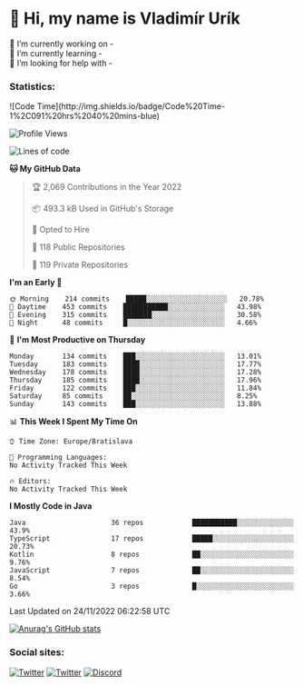 <h1> 👋 Hi, my name is Vladimír Urík</h1>
<p>
 🔭 I’m currently working on -<br>
 🌱 I’m currently learning -<br>
 🤔 I’m looking for help with -<br>
</p>
<h3>Statistics:</h3>
<!--START_SECTION:waka-->
![Code Time](http://img.shields.io/badge/Code%20Time-1%2C091%20hrs%2040%20mins-blue)

![Profile Views](http://img.shields.io/badge/Profile%20Views-2-blue)

![Lines of code](https://img.shields.io/badge/From%20Hello%20World%20I%27ve%20Written-2%20Million%20lines%20of%20code-blue)

**🐱 My GitHub Data** 

> 🏆 2,069 Contributions in the Year 2022
 > 
> 📦 493.3 kB Used in GitHub's Storage 
 > 
> 💼 Opted to Hire
 > 
> 📜 118 Public Repositories 
 > 
> 🔑 119 Private Repositories  
 > 
**I'm an Early 🐤** 

```text
🌞 Morning    214 commits    █████░░░░░░░░░░░░░░░░░░░░   20.78% 
🌆 Daytime    453 commits    ███████████░░░░░░░░░░░░░░   43.98% 
🌃 Evening    315 commits    ███████░░░░░░░░░░░░░░░░░░   30.58% 
🌙 Night      48 commits     █░░░░░░░░░░░░░░░░░░░░░░░░   4.66%

```
📅 **I'm Most Productive on Thursday** 

```text
Monday       134 commits    ███░░░░░░░░░░░░░░░░░░░░░░   13.01% 
Tuesday      183 commits    ████░░░░░░░░░░░░░░░░░░░░░   17.77% 
Wednesday    178 commits    ████░░░░░░░░░░░░░░░░░░░░░   17.28% 
Thursday     185 commits    ████░░░░░░░░░░░░░░░░░░░░░   17.96% 
Friday       122 commits    ███░░░░░░░░░░░░░░░░░░░░░░   11.84% 
Saturday     85 commits     ██░░░░░░░░░░░░░░░░░░░░░░░   8.25% 
Sunday       143 commits    ███░░░░░░░░░░░░░░░░░░░░░░   13.88%

```


📊 **This Week I Spent My Time On** 

```text
⌚︎ Time Zone: Europe/Bratislava

💬 Programming Languages: 
No Activity Tracked This Week

🔥 Editors: 
No Activity Tracked This Week

```

**I Mostly Code in Java** 

```text
Java                     36 repos            ███████████░░░░░░░░░░░░░░   43.9% 
TypeScript               17 repos            █████░░░░░░░░░░░░░░░░░░░░   20.73% 
Kotlin                   8 repos             ██░░░░░░░░░░░░░░░░░░░░░░░   9.76% 
JavaScript               7 repos             ██░░░░░░░░░░░░░░░░░░░░░░░   8.54% 
Go                       3 repos             █░░░░░░░░░░░░░░░░░░░░░░░░   3.66%

```



 Last Updated on 24/11/2022 06:22:58 UTC
<!--END_SECTION:waka-->

[![Anurag's GitHub stats](https://github-readme-stats.vercel.app/api?username=vladimir-urik)](https://github.com/anuraghazra/github-readme-stats)

<h3>Social sites:</h3>
<p><a href="https://twitter.com/GGGEDR" target="_blank"><img alt="Twitter" src="https://img.shields.io/badge/twitter-%231DA1F2.svg?&style=for-the-badge&logo=twitter&logoColor=white" /></a> <a href="https://www.reddit.com/user/GGGEDR" target="_blank"><img alt="Twitter" src="https://img.shields.io/badge/reddit-%23FE6262.svg?&style=for-the-badge&logo=reddit&logoColor=white" /></a> <a href="https://discord.com/users/535708984959827978" target="_blank"><img alt="Discord" src="https://img.shields.io/badge/discord-%235865f2.svg?&style=for-the-badge&logo=discord&logoColor=white" />
</p>
